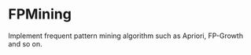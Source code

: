 FPMining
========

Implement frequent pattern mining algorithm such as Apriori, FP-Growth and so on.